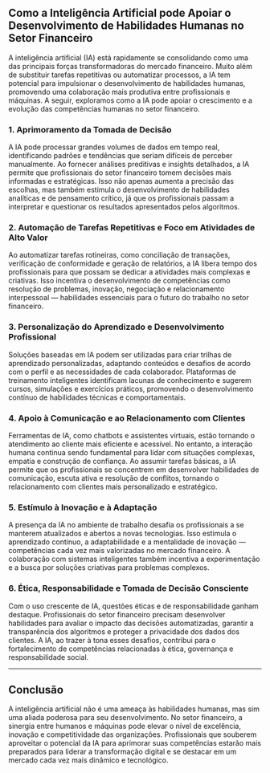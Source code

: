 ## Como a Inteligência Artificial pode Apoiar o Desenvolvimento de Habilidades Humanas no Setor Financeiro

A inteligência artificial (IA) está rapidamente se consolidando como uma das principais forças transformadoras do mercado financeiro. Muito além de substituir tarefas repetitivas ou automatizar processos, a IA tem potencial para impulsionar o desenvolvimento de habilidades humanas, promovendo uma colaboração mais produtiva entre profissionais e máquinas. A seguir, exploramos como a IA pode apoiar o crescimento e a evolução das competências humanas no setor financeiro.

### 1. **Aprimoramento da Tomada de Decisão**

A IA pode processar grandes volumes de dados em tempo real, identificando padrões e tendências que seriam difíceis de perceber manualmente. Ao fornecer análises preditivas e insights detalhados, a IA permite que profissionais do setor financeiro tomem decisões mais informadas e estratégicas. Isso não apenas aumenta a precisão das escolhas, mas também estimula o desenvolvimento de habilidades analíticas e de pensamento crítico, já que os profissionais passam a interpretar e questionar os resultados apresentados pelos algoritmos.

### 2. **Automação de Tarefas Repetitivas e Foco em Atividades de Alto Valor**

Ao automatizar tarefas rotineiras, como conciliação de transações, verificação de conformidade e geração de relatórios, a IA libera tempo dos profissionais para que possam se dedicar a atividades mais complexas e criativas. Isso incentiva o desenvolvimento de competências como resolução de problemas, inovação, negociação e relacionamento interpessoal — habilidades essenciais para o futuro do trabalho no setor financeiro.

### 3. **Personalização do Aprendizado e Desenvolvimento Profissional**

Soluções baseadas em IA podem ser utilizadas para criar trilhas de aprendizado personalizadas, adaptando conteúdos e desafios de acordo com o perfil e as necessidades de cada colaborador. Plataformas de treinamento inteligentes identificam lacunas de conhecimento e sugerem cursos, simulações e exercícios práticos, promovendo o desenvolvimento contínuo de habilidades técnicas e comportamentais.

### 4. **Apoio à Comunicação e ao Relacionamento com Clientes**

Ferramentas de IA, como chatbots e assistentes virtuais, estão tornando o atendimento ao cliente mais eficiente e acessível. No entanto, a interação humana continua sendo fundamental para lidar com situações complexas, empatia e construção de confiança. Ao assumir tarefas básicas, a IA permite que os profissionais se concentrem em desenvolver habilidades de comunicação, escuta ativa e resolução de conflitos, tornando o relacionamento com clientes mais personalizado e estratégico.

### 5. **Estímulo à Inovação e à Adaptação**

A presença da IA no ambiente de trabalho desafia os profissionais a se manterem atualizados e abertos a novas tecnologias. Isso estimula o aprendizado contínuo, a adaptabilidade e a mentalidade de inovação — competências cada vez mais valorizadas no mercado financeiro. A colaboração com sistemas inteligentes também incentiva a experimentação e a busca por soluções criativas para problemas complexos.

### 6. **Ética, Responsabilidade e Tomada de Decisão Consciente**

Com o uso crescente de IA, questões éticas e de responsabilidade ganham destaque. Profissionais do setor financeiro precisam desenvolver habilidades para avaliar o impacto das decisões automatizadas, garantir a transparência dos algoritmos e proteger a privacidade dos dados dos clientes. A IA, ao trazer à tona esses desafios, contribui para o fortalecimento de competências relacionadas à ética, governança e responsabilidade social.

---

## **Conclusão**

A inteligência artificial não é uma ameaça às habilidades humanas, mas sim uma aliada poderosa para seu desenvolvimento. No setor financeiro, a sinergia entre humanos e máquinas pode elevar o nível de excelência, inovação e competitividade das organizações. Profissionais que souberem aproveitar o potencial da IA para aprimorar suas competências estarão mais preparados para liderar a transformação digital e se destacar em um mercado cada vez mais dinâmico e tecnológico.